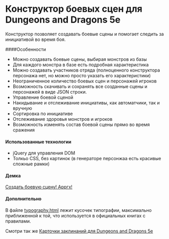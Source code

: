 # Конструктор боевых сцен для Dungeons and Dragons 5e

Конструктор позволяет создавать боевые сцены и помогает следить за инициативой во время боя.

####Особенности
*	Можно создавать боевые сцены, выбирая монстров из базы
*	Для каждого монстра в базе есть подробная характеристика
*	Можно создавать участников отряда (полноценного конструктора персонажа нет, но можно просто указать его характеристики)
*	Неограниченное количество боевых сцен и персонажей игроков
*	Возможность скачивать и сохранять все созданные сцены и персонажей в виде JSON строки.
*	Управление боевой сценой
  *	Накидывание и отслеживание инициативы, как автоматчики, так и вручную
  *	Сортировка по инициативе
  *	Отслеживание здоровья монстров и игроков
*	Возможность изменять состав боевой сцены прямо во время сражения


#### Использованные технологии
* jQuery для управления DOM
* Толкьо  CSS, без картинок (в генераторе персонжаа есть красивые сложные рамки)

#### Демка
<a href="https://munimaev.github.io/DND5E-encounter/">Создать боевую сцену! Арргх!</a>

#### Дополнительно

В файле <a href="">typography.html</a> лежит кусочек типографии, максимально приближенной к той, что используется в официальных книгах с правилами.

Смотри так же <a href="https://github.com/munimaev/DND5E-cards">Карточки заклинаний для Dungeons and Dragons 5e</a>

